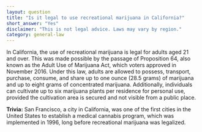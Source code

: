 ```yaml
---
layout: question
title: "Is it legal to use recreational marijuana in California?"
short_answer: "Yes"
disclaimer: "This is not legal advice. Laws may vary by region."
category: general-law
---
```

In California, the use of recreational marijuana is legal for adults aged 21 and over. This was made possible by the passage of Proposition 64, also known as the Adult Use of Marijuana Act, which voters approved in November 2016. Under this law, adults are allowed to possess, transport, purchase, consume, and share up to one ounce (28.5 grams) of marijuana and up to eight grams of concentrated marijuana. Additionally, individuals can cultivate up to six marijuana plants per residence for personal use, provided the cultivation area is secured and not visible from a public place.

**Trivia:** San Francisco, a city in California, was one of the first cities in the United States to establish a medical cannabis program, which was implemented in 1996, long before recreational marijuana was legalized.
